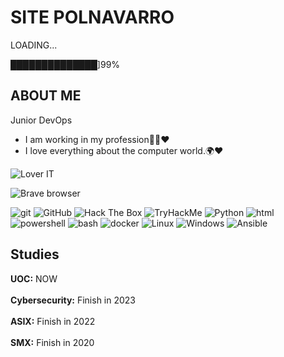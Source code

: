 # SITE POLNAVARRO

LOADING...

██████████████]99% 

## ABOUT ME

Junior DevOps

- I am working in my profession👨‍🎓♥
- I love everything about the computer world.🌍♥

<p>
  <img alt="Lover IT" src="https://img.shields.io/static/v1?label=IM&message=IT%20LOVER&color=critical" />
</p>
<p>
  <img alt="Brave browser" src="https://img.shields.io/badge/-Brave_Browser-FB542B?style=flat-square&logo=brave&logoColor=white" />
</p>


<p>
  <img alt="git" src="https://img.shields.io/badge/-Git-F05032?style=flat-square&logo=git&logoColor=white" />
  <img alt="GitHub" src="https://img.shields.io/badge/-GitHub-181717?style=flat-square&logo=GitHub&logoColor=white" />
  <img alt="Hack The Box" src="https://img.shields.io/badge/-Hack%20The%20Box-9FEF00?style=flat-square&logo=Hack%20The%20Box&logoColor=white" />
  <img alt="TryHackMe" src="https://img.shields.io/badge/-TryHackMe-212C42?style=flat-square&logo=TryHackMe&logoColor=white" />
  <img alt="Python" src="https://img.shields.io/badge/-Python-3776AB?style=flat-square&logo=python&logoColor=white" />
  <img alt="html" src="https://img.shields.io/badge/-HTML5-E34F26?style=flat-square&logo=HTML5&logoColor=white" />
  <img alt="powershell" src="https://img.shields.io/badge/-powershell-5391FE?style=flat-square&logo=PowerShell&logoColor=white" />
  <img alt="bash" src="https://img.shields.io/badge/-bash-4EAA25?style=flat-square&logo=GNU%20Bash&logoColor=white" />
  <img alt="docker" src="https://img.shields.io/badge/-docker-2496ED?style=flat-square&logo=Docker&logoColor=white" />
  <img alt="Linux" src="https://img.shields.io/badge/-Linux-FCC624?style=flat-square&logo=Linux&logoColor=white" />
  <img alt="Windows" src="https://img.shields.io/badge/-Windows-0078D6?style=flat-square&logo=Windows&logoColor=white" />
  <img alt="Ansible" src="https://img.shields.io/badge/-Ansible-EBECEC?style=flat-square&logo=Ansible&logoColor=black"/>


</p>



## Studies
**UOC:** NOW
<br><br>
**Cybersecurity:** Finish in 2023 
<br><br>
**ASIX:** Finish in 2022
<br></br>
**SMX:** Finish in 2020


